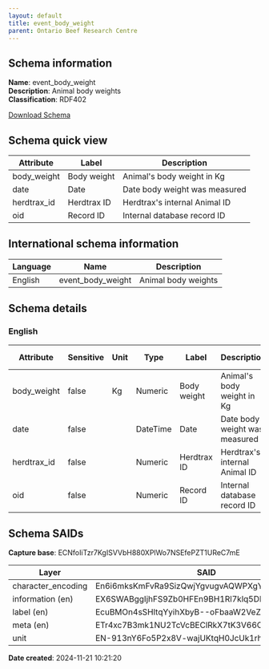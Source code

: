 ```yaml
---
layout: default  
title: event_body_weight  
parent: Ontario Beef Research Centre
---
```


## Schema information

**Name**: event_body_weight  
**Description**: Animal body weights  
**Classification**: RDF402  

[Download Schema](Schema_Event_Body_Weight.zip)

## Schema quick view

| Attribute | Label | Description |
| --- | --- | --- |
| body_weight | Body weight | Animal's body weight in Kg |
| date | Date | Date body weight was measured |
| herdtrax_id | Herdtrax ID | Herdtrax's internal Animal ID |
| oid | Record ID | Internal database record ID |

## International schema information

| Language | Name | Description |
| --- | --- | --- |
| English | event_body_weight | Animal body weights |

## Schema details

### English

| Attribute | Sensitive | Unit | Type | Label | Description | List | Character encoding |
| --- | --- | --- | --- | --- | --- | --- | --- |
| body_weight | false | Kg | Numeric | Body weight | Animal's body weight in Kg | Not a list | utf-8 |
| date | false |  | DateTime | Date | Date body weight was measured | Not a list | utf-8 |
| herdtrax_id | false |  | Numeric | Herdtrax ID | Herdtrax's internal Animal ID | Not a list | utf-8 |
| oid | false |  | Numeric | Record ID | Internal database record ID | Not a list | utf-8 |

## Schema SAIDs

**Capture base**: ECNfoIiTzr7KgISVVbH880XPlWo7NSEfePZT1UReC7mE

| Layer | SAID |
| --- | --- |
| character_encoding | En6i6mksKmFvRa9SizQwjYgvugvAQWPXgYRHRHS32cgM |
| information (en) | EX6SWABggIjhFS9Zb0HFEn9BH1Rl7klq5DPBI6rKBkoI |
| label (en) | EcuBMOn4sSHltqYyihXbyB--oFbaaW2VeZqBRB1mAl7U |
| meta (en) | ETr4xc7B3mk1NU2TcVcBEClRkX7tK3V66CFpYxNGfKxA |
| unit | EN-913nY6Fo5P2x8V-wajUKtqH0JcUk1rh5Fx3yUYGVA |

**Date created**: 2024-11-21 10:21:20

